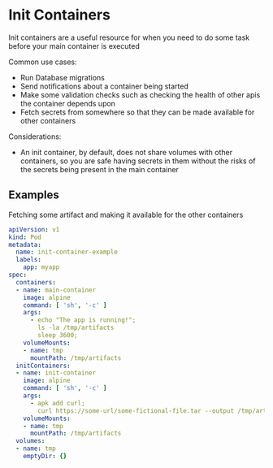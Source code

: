 # Init Containers

Init containers are a useful resource for when you need to do some task before
your main container is executed

Common use cases:
- Run Database migrations
- Send notifications about a container being started
- Make some validation checks such as checking the health of other apis the container depends upon
- Fetch secrets from somewhere so that they can be made available for other containers

Considerations:
- An init container, by default, does not share volumes with other containers, so you are safe having secrets in them without the risks of the secrets being present in the main container

## Examples

Fetching some artifact and making it available for the other containers

```yaml
apiVersion: v1
kind: Pod
metadata:
  name: init-container-example
  labels:
    app: myapp
spec:
  containers:
  - name: main-container
    image: alpine
    command: [ 'sh', '-c' ]
    args:
      - echo "The app is running!";
        ls -la /tmp/artifacts
        sleep 3600;
    volumeMounts:
    - name: tmp
      mountPath: /tmp/artifacts
  initContainers:
  - name: init-container
    image: alpine
    command: [ 'sh', '-c' ]
    args:
      - apk add curl;
        curl https://some-url/some-fictional-file.tar --output /tmp/artifacts/file.tar;
    volumeMounts:
    - name: tmp
      mountPath: /tmp/artifacts
  volumes:
  - name: tmp
    emptyDir: {}
```
